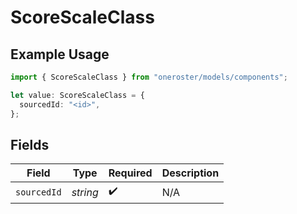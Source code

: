 # ScoreScaleClass

## Example Usage

```typescript
import { ScoreScaleClass } from "oneroster/models/components";

let value: ScoreScaleClass = {
  sourcedId: "<id>",
};
```

## Fields

| Field              | Type               | Required           | Description        |
| ------------------ | ------------------ | ------------------ | ------------------ |
| `sourcedId`        | *string*           | :heavy_check_mark: | N/A                |